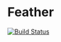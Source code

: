# Feather

[![Build Status](https://travis-ci.org/dmbates/Feather.jl.svg?branch=master)](https://travis-ci.org/dmbates/Feather.jl)
